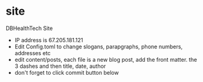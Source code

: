 # site
DBHealthTech Site
- IP address is 67.205.181.121
- Edit Config.toml to change slogans, parapgraphs, phone numbers, addresses etc
- edit content/posts,  each file is a new blog post,  add the front matter.  the 3 dashes and then title, date, author
- don't forget to click commit button below
